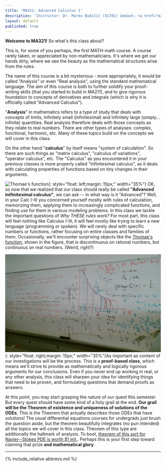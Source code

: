 ```yaml
---
title: 'MA321: Advanced Calculus I'
description: 'Instructor: Dr. Marko Budišić (SC391) &mdash; <a href="mailto:marko@clarkson.edu">marko@clarkson.edu</a> &mdash; MoWeFr 11-11.50p  (SC340) &mdash; Textbook: Lebl, Basic Analysis I'
layout: default
published: true
---
```


**Welcome to MA321!** So what's this class about?

This is, for some of you perhaps, the first MATH-math course. A course rarely taken, or appreciated by non-mathematicians. It's where we get our hands dirty, where we see the beauty as the mathematical structures arise from the rules.

The name of this course is a bit mysterious - more appropriately, it would be called "Analysis" or even "Real analysis", using the standard mathematical language. The aim of this course is both to further solidify your proof-writing skills (that you started to build in MA211), and to give rigorous foundation to concepts of derivatives and integrals (which is why it is officially called "Advanced Calculus").

"**Analysis**" in mathematics refers to a type of study that deals with concepts of limits, infinitely small (infinitesimal) and infinitely large (simply... infinite) quantities. Real analysis therefore deals with those concepts as they relate to real numbers. There are other types of analyses: complex, functional, harmonic, etc. Many of these topics build on the concepts we will cover in this class.

On the other hand "**calculus**" by itself means "system of calculation". So there are such things as "matrix calculus", "calculus of variations", "operator calculus", etc. The "Calculus" as you encountered it in your previous classes is more properly called "Infinitesimal calculus", as it deals with calculating properties of functions based on tiny changes in their arguments.

![](https://upload.wikimedia.org/wikipedia/commons/1/15/Thomae_function_%280%2C1%29.svg "Thomae's function"){: style="float: left;margin: 15px;" width="35%"} OK, so now that we realized that our class should really be called **"Advanced inifinitesimal calculus"**, we can ask -- in what way is it "Advanced"? Well, in your Calc I-III you concerned yourself mostly with rules of calculation, memorizing them, applying them to increasingly complicated functions, and finding use for them in various modeling problems. In this class we tackle the important questions of *Why THESE rules work?* For most part, this class will feel nothing like Calculus I-III, it will feel mostly like trying to learn a new language (programming or spoken). We will rarely deal with specific numbers or functions, rather focusing on entire classes and families of them. Occasionally, we'll encounter surprising objects like the [Thomae's function](https://en.wikipedia.org/wiki/Thomae%27s_function), shown in the figure, that is discontinuous on rational numbers, but continuous on real numbers. (Weird, right?)

![](./img/whiteboard.jpg "Dr. B working out his real analysis homework about 10 years ago"){: style="float: right;margin: 15px;" width="35%"}As important as content of our investigations will be the process. This is a **proof-based class**, which means we'll strive to provide as mathematically and logically rigorous arguments for our conclusions. Even if you never end up working in real, or any other analysis, this class will sharpen your idea for identifying things that need to be proven, and formulating questions that demand proofs as answers.

At this point, you may start grasping the nature of our quest this semester. But every quest should have some kind of a holy grail at the end. **Our grail will be the Theorem of existence and uniqueness of solutions of the ODEs.** This is the Theorem that actually describes those ODEs that have solutions! The usual differential equations courses for undergrads just brush the question aside, but the theorem beautifully integrates (no pun intended) all the topics we will cover in this class. Theorem of this type are additionally the hallmark of analysis. To boot, [theorem of this sort for Navier--Stokes PDE is worth $1 mil.](http://theconversation.com/millennium-prize-the-navier-stokes-existence-and-uniqueness-problem-4244). Perhaps this is your first step toward claiming that prize **and mathematical glory**.


---

{% include_relative abbrevs.md %}
